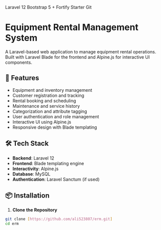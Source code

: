 Laravel 12 Bootstrap 5 + Fortify Starter Git

# Equipment Rental Management System

A Laravel-based web application to manage equipment rental operations. Built with Laravel Blade for the frontend and Alpine.js for interactive UI components.

## 🚀 Features

- Equipment and inventory management
- Customer registration and tracking
- Rental booking and scheduling
- Maintenance and service history
- Categorization and attribute tagging
- User authentication and role management
- Interactive UI using Alpine.js
- Responsive design with Blade templating

## 🛠️ Tech Stack

- **Backend**: Laravel 12
- **Frontend**: Blade templating engine
- **Interactivity**: Alpine.js
- **Database**: MySQL
- **Authentication**: Laravel Sanctum (if used)

## 📦 Installation

1. **Clone the Repository**

```bash
git clone [https://github.com/ali523807/erm.git]
cd erm
